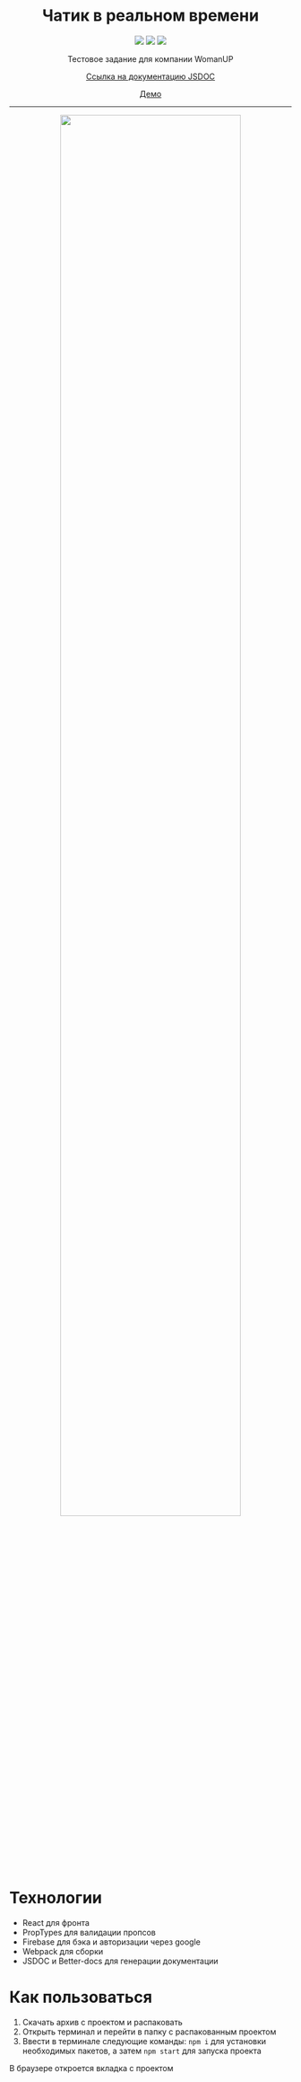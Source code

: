 <h1 align="center">Чатик в реальном времени</h1>

<p align="center">

<img src="https://img.shields.io/badge/made%20by-KIrilldeveloper48-blue.svg" >
<img src="https://img.shields.io/badge/react-16.14.0-green.svg">
<img src="https://img.shields.io/github/languages/top/KIrilldeveloper48/Six-cities-SPA-React.svg">

</p>

<p align="center">
Тестовое задание для компании WomanUP
</p>

<p align="center">
<a href="https://kirilldeveloper48.github.io/Realtime-chat_React/docs/Chat.html">Ссылка на документацию JSDOC</a>
</p>
<p align="center">
<a href="https://realtime-chat-af52c.web.app">Демо</a>
</p>

---
<p align="center">
<img src="https://i.ibb.co/zFj68kG/2021-06-29-15-05-48-963.gif" width="80%">
</p>

# Технологии

* React для фронта
* PropTypes для валидации пропсов
* Firebase для бэка и авторизации через google
* Webpack для сборки
* JSDOC и Better-docs для генерации документации


# Как пользоваться

1. Скачать архив с проектом и распаковать
2. Открыть терминал и перейти в папку с распакованным проектом
3. Ввести в терминале следующие команды: `npm i` для установки необходимых пакетов, а затем `npm start` для запуска проекта

В браузере откроется вкладка с проектом
